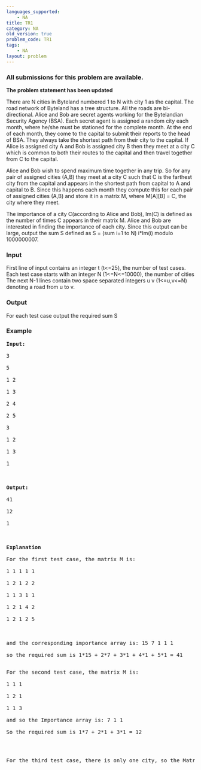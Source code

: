 ```yaml
---
languages_supported:
    - NA
title: TR1
category: NA
old_version: true
problem_code: TR1
tags:
    - NA
layout: problem
---
```

###  All submissions for this problem are available. 

**The problem statement has been updated**

There are N cities in Byteland numbered 1 to N with city 1 as the capital. The road network of Byteland has a tree structure. All the roads are bi-directional. Alice and Bob are secret agents working for the Bytelandian Security Agency (BSA). Each secret agent is assigned a random city each month, where he/she must be stationed for the complete month. At the end of each month, they come to the capital to submit their reports to the head of BSA. They always take the shortest path from their city to the capital. If Alice is assigned city A and Bob is assigned city B then they meet at a city C which is common to both their routes to the capital and then travel together from C to the capital.

Alice and Bob wish to spend maximum time together in any trip. So for any pair of assigned cities (A,B) they meet at a city C such that C is the farthest city from the capital and appears in the shortest path from capital to A and capital to B. Since this happens each month they compute this for each pair of assigned cities (A,B) and store it in a matrix M, where M\[A\]\[B\] = C, the city where they meet.

The importance of a city C(according to Alice and Bob), Im(C) is defined as the number of times C appears in their matrix M. Alice and Bob are interested in finding the importance of each city. Since this output can be large, output the sum S defined as S = (sum i=1 to N) i\*Im(i) modulo 1000000007.

### Input

First line of input contains an integer t (t&lt;=25), the number of test cases. Each test case starts with an integer N (1&lt;=N&lt;=10000), the number of cities
 The next N-1 lines contain two space separated integers u v (1&lt;=u,v&lt;=N) denoting a road from u to v.

### Output

For each test case output the required sum S

### Example

<pre><b>Input:</b><br></br>3<br></br>5<br></br>1 2<br></br>1 3<br></br>2 4<br></br>2 5<br></br>3<br></br>1 2<br></br>1 3<br></br>1<br></br><br></br><b>Output:</b><br></br>41<br></br>12<br></br>1<br></br><br></br><b>Explanation</b><br></br>For the first test case, the matrix M is:<br></br>1 1 1 1 1<br></br>1 2 1 2 2<br></br>1 1 3 1 1<br></br>1 2 1 4 2<br></br>1 2 1 2 5<br></br><br></br>and the corresponding importance array is: 15 7 1 1 1 <br></br>so the required sum is 1*15 + 2*7 + 3*1 + 4*1 + 5*1 = 41<br></br><p>For the second test case, the matrix M is:<br></br>1 1 1<br></br>1 2 1<br></br>1 1 3<br></br>and so the Importance array is: 7 1 1 <br></br>So the required sum is 1*7 + 2*1 + 3*1 = 12</p><br></br><p>For the third test case, there is only one city, so the Matrix M just has one entry 1, so S = 1</p><br></br>
</pre>